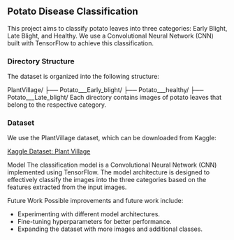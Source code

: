 ## Potato Disease Classification
This project aims to classify potato leaves into three categories: Early Blight, Late Blight, and Healthy. We use a Convolutional Neural Network (CNN) built with TensorFlow to achieve this classification.

### Directory Structure
The dataset is organized into the following structure:

PlantVillage/
    ├── Potato___Early_blight/
    ├── Potato___healthy/
    ├── Potato___Late_blight/
Each directory contains images of potato leaves that belong to the respective category.

### Dataset
We use the PlantVillage dataset, which can be downloaded from Kaggle:

[Kaggle Dataset: Plant Village](https://www.kaggle.com/datasets/arjuntejaswi/plant-village)


Model
The classification model is a Convolutional Neural Network (CNN) implemented using TensorFlow. The model architecture is designed to effectively classify the images into the three categories based on the features extracted from the input images.


Future Work
Possible improvements and future work include:

- Experimenting with different model architectures.
- Fine-tuning hyperparameters for better performance.
- Expanding the dataset with more images and additional classes.
